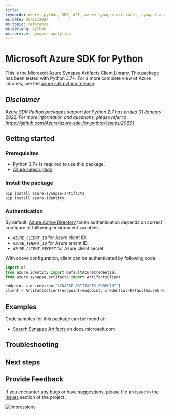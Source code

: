 ```yaml
---
title: 
keywords: Azure, python, SDK, API, azure-synapse-artifacts, synapse-analytics
ms.date: 05/01/2024
ms.topic: reference
ms.devlang: python
ms.service: synapse-analytics
---
```

# Microsoft Azure SDK for Python

This is the Microsoft Azure Synapse Artifacts Client Library.
This package has been tested with Python 3.7+.
For a more complete view of Azure libraries, see the [azure sdk python release](https://aka.ms/azsdk/python/all).

## _Disclaimer_

_Azure SDK Python packages support for Python 2.7 has ended 01 January 2022. For more information and questions, please refer to https://github.com/Azure/azure-sdk-for-python/issues/20691_

## Getting started

### Prerequisites

- Python 3.7+ is required to use this package.
- [Azure subscription](https://azure.microsoft.com/free/)

### Install the package

```bash
pip install azure-synapse-artifacts
pip install azure-identity
```

### Authentication

By default, [Azure Active Directory](https://aka.ms/awps/aad) token authentication depends on correct configure of following environment variables.

- `AZURE_CLIENT_ID` for Azure client ID.
- `AZURE_TENANT_ID` for Azure tenant ID.
- `AZURE_CLIENT_SECRET` for Azure client secret.

With above configuration, client can be authenticated by following code:

```python
import os
from azure.identity import DefaultAzureCredential
from azure.synapse.artifacts import ArtifactsClient

endpoint = os.environ["SYNAPSE_ARTIFACTS_ENDPOINT"]
client = ArtifactsClient(endpoint=endpoint, credential=DefaultAzureCredential())
```

## Examples

Code samples for this package can be found at:
- [Search Synapse Artifacts](/samples/browse/?languages=python&term=Getting%20started%20-%20Managing&terms=Getting%20started%20-%20Managing) on docs.microsoft.com


## Troubleshooting

## Next steps

## Provide Feedback

If you encounter any bugs or have suggestions, please file an issue in the
[Issues](https://github.com/Azure/azure-sdk-for-python/issues)
section of the project. 


![Impressions](https://azure-sdk-impressions.azurewebsites.net/api/impressions/azure-sdk-for-python%2Fazure-synapse-artifacts%2FREADME.png)

